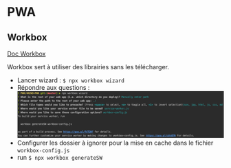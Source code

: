 # PWA

## Workbox

[Doc Workbox](https://developers.google.com/web/tools/workbox/)

Workbox sert à utiliser des librairies sans les télécharger.

- Lancer wizard : `$ npx workbox wizard`
- Répondre aux questions : 
![alt text](images/npx_workbox_wizard.png)
- Configurer les dossier à ignorer pour la mise en cache dans le fichier `workbox-config.js`
- run `$ npx workbox generateSW`

